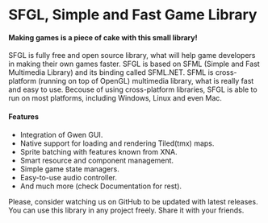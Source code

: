 SFGL, Simple and Fast Game Library
========================================

#### Making games is a piece of cake with this small library!
SFGL is fully free and open source library, what will help game developers
in making their own games faster. SFGL is based on SFML (Simple and Fast Multimedia Library)
and its binding called SFML.NET. SFML is cross-platform (running on top of OpenGL)
multimedia library, what is really fast and easy to use. Becouse of using cross-platform
libraries, SFGL is able to run on most platforms, including Windows, Linux and even Mac.

#### Features
* Integration of Gwen GUI.
* Native support for loading and rendering Tiled(tmx) maps.
* Sprite batching with features known from XNA.
* Smart resource and component management.
* Simple game state managers.
* Easy-to-use audio controller.
* And much more (check Documentation for rest).

Please, consider watching us on GitHub to be updated with latest releases.
You can use this library in any project freely. Share it with your friends.